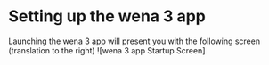 # Setting up the wena 3 app
Launching the wena 3 app will present you with the following screen (translation to the right)
![wena 3 app Startup Screen]
